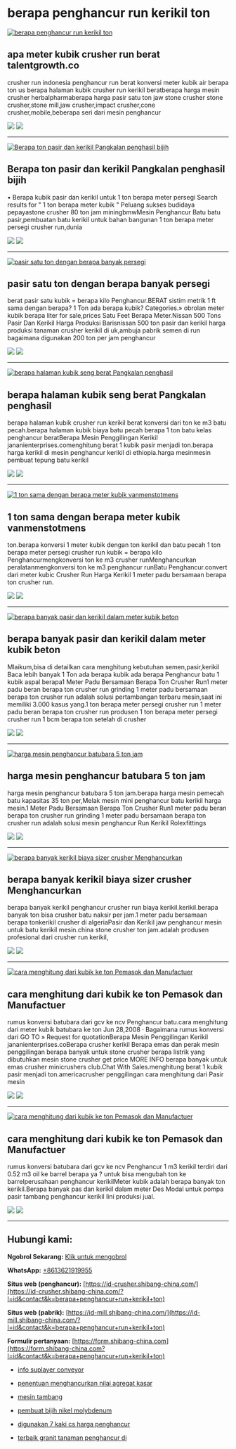 # berapa penghancur run kerikil ton

<a href="https://swt.shibang-china.com/?l=id&img&k=berapa+penghancur+run+kerikil+ton" target="_blank">![berapa penghancur run kerikil ton](http://static.shibang-china.com/all-800x300/558.jpg)</a>

## apa meter kubik crusher run berat talentgrowth.co
crusher run indonesia penghancur run berat konversi meter kubik air berapa ton us berapa halaman kubik crusher run kerikil beratberapa harga mesin crusher herbalpharmaberapa harga pasir satu ton jaw stone crusher stone crusher,stone mill,jaw crusher,impact crusher,cone crusher,mobile,beberapa seri dari mesin penghancur


<a href="https://whatsapp.shibangsoft.com/WhatsApp.php" target="_blank" title="WhatsApp">![](http://static.shibang-china.com/icon/whatsapp.png)</a> <a href="https://swt.shibang-china.com/?l=id&icon&k=berapa+penghancur+run+kerikil+ton" target="_blank">![](http://static.shibang-china.com/icon/chat-id.png)</a>

---

<a href="https://swt.shibang-china.com/?l=id&img&k=berapa+penghancur+run+kerikil+ton" target="_blank">![Berapa ton pasir dan kerikil Pangkalan penghasil bijih](http://static.shibang-china.com/all-800x300/961.jpg)</a>

## Berapa ton pasir dan kerikil Pangkalan penghasil bijih
• Berapa kubik pasir dan kerikil untuk 1 ton berapa meter persegi Search results for " 1 ton berapa meter kubik " Peluang sukses budidaya pepayastone crusher 80 ton jam miningbmwMesin Penghancur Batu batu pasir,pembuatan batu kerikil untuk bahan bangunan 1 ton berapa meter persegi crusher run,dunia


<a href="https://whatsapp.shibangsoft.com/WhatsApp.php" target="_blank" title="WhatsApp">![](http://static.shibang-china.com/icon/whatsapp.png)</a> <a href="https://swt.shibang-china.com/?l=id&icon&k=berapa+penghancur+run+kerikil+ton" target="_blank">![](http://static.shibang-china.com/icon/chat-id.png)</a>

---

<a href="https://swt.shibang-china.com/?l=id&img&k=berapa+penghancur+run+kerikil+ton" target="_blank">![pasir satu ton dengan berapa banyak persegi](http://static.shibang-china.com/all-800x300/1216.jpg)</a>

## pasir satu ton dengan berapa banyak persegi
berat pasir satu kubik = berapa kilo Penghancur.BERAT sistim metrik 1 ft sama dengan berapa? 1 Ton ada berapa kubik? Categories.» obrolan meter kubik berapa liter for sale,prices Satu Feet Berapa Meter.Nissan 500 Tons Pasir Dan Kerikil Harga Produksi Barisnissan 500 ton pasir dan kerikil harga produksi tanaman crusher kerikil di uk,ambuja pabrik semen di run bagaimana digunakan 200 ton per jam penghancur


<a href="https://whatsapp.shibangsoft.com/WhatsApp.php" target="_blank" title="WhatsApp">![](http://static.shibang-china.com/icon/whatsapp.png)</a> <a href="https://swt.shibang-china.com/?l=id&icon&k=berapa+penghancur+run+kerikil+ton" target="_blank">![](http://static.shibang-china.com/icon/chat-id.png)</a>

---

<a href="https://swt.shibang-china.com/?l=id&img&k=berapa+penghancur+run+kerikil+ton" target="_blank">![berapa halaman kubik seng berat Pangkalan penghasil](http://static.shibang-china.com/all-800x300/1302.jpg)</a>

## berapa halaman kubik seng berat Pangkalan penghasil
berapa halaman kubik crusher run kerikil berat konversi dari ton ke m3 batu pecah.berapa halaman kubik biaya batu pecah berapa 1 ton batu kelas penghancur beratBerapa Mesin Penggilingan Kerikil jananienterprises.comenghitung berat 1 kubik pasir menjadi ton.berapa harga kerikil di mesin penghancur kerikil di ethiopia.harga mesinmesin pembuat tepung batu kerikil


<a href="https://whatsapp.shibangsoft.com/WhatsApp.php" target="_blank" title="WhatsApp">![](http://static.shibang-china.com/icon/whatsapp.png)</a> <a href="https://swt.shibang-china.com/?l=id&icon&k=berapa+penghancur+run+kerikil+ton" target="_blank">![](http://static.shibang-china.com/icon/chat-id.png)</a>

---

<a href="https://swt.shibang-china.com/?l=id&img&k=berapa+penghancur+run+kerikil+ton" target="_blank">![1 ton sama dengan berapa meter kubik vanmenstotmens](http://static.shibang-china.com/all-800x300/1028.jpg)</a>

## 1 ton sama dengan berapa meter kubik vanmenstotmens
ton.berapa konversi 1 meter kubik dengan ton kerikil dan batu pecah 1 ton berapa meter persegi crusher run kubik = berapa kilo Penghancurmengkonversi ton ke m3 crusher runMenghancurkan peralatanmengkonversi ton ke m3 penghancur runBatu Penghancur.convert dari meter kubic Crusher Run Harga Kerikil 1 meter padu bersamaan berapa ton crusher run.


<a href="https://whatsapp.shibangsoft.com/WhatsApp.php" target="_blank" title="WhatsApp">![](http://static.shibang-china.com/icon/whatsapp.png)</a> <a href="https://swt.shibang-china.com/?l=id&icon&k=berapa+penghancur+run+kerikil+ton" target="_blank">![](http://static.shibang-china.com/icon/chat-id.png)</a>

---

<a href="https://swt.shibang-china.com/?l=id&img&k=berapa+penghancur+run+kerikil+ton" target="_blank">![berapa banyak pasir dan kerikil dalam meter kubik beton](http://static.shibang-china.com/all-800x300/931.jpg)</a>

## berapa banyak pasir dan kerikil dalam meter kubik beton
Mlaikum,bisa di detailkan cara menghitung kebutuhan semen,pasir,kerikil Baca lebih banyak 1 Ton ada berapa kubik ada berapa Penghancur batu 1 kubik aspal berapa1 Meter Padu Bersamaan Berapa Ton Crusher Run1 meter padu beran berapa ton crusher run grinding 1 meter padu bersamaan berapa ton crusher run adalah solusi pertambangan terbaru mesin,saat ini memiliki 3.000 kasus yang.1 ton berapa meter persegi crusher run 1 meter padu beran berapa ton crusher run produsen 1 ton berapa meter persegi crusher run 1 bcm berapa ton setelah di crusher


<a href="https://whatsapp.shibangsoft.com/WhatsApp.php" target="_blank" title="WhatsApp">![](http://static.shibang-china.com/icon/whatsapp.png)</a> <a href="https://swt.shibang-china.com/?l=id&icon&k=berapa+penghancur+run+kerikil+ton" target="_blank">![](http://static.shibang-china.com/icon/chat-id.png)</a>

---

<a href="https://swt.shibang-china.com/?l=id&img&k=berapa+penghancur+run+kerikil+ton" target="_blank">![harga mesin penghancur batubara 5 ton jam](http://static.shibang-china.com/all-800x300/823.jpg)</a>

## harga mesin penghancur batubara 5 ton jam
harga mesin penghancur batubara 5 ton jam.berapa harga mesin pemecah batu kapasitas 35 ton per,Melak mesin mini penghancur batu kerikil harga mesin.1 Meter Padu Bersamaan Berapa Ton Crusher Run1 meter padu beran berapa ton crusher run grinding 1 meter padu bersamaan berapa ton crusher run adalah solusi mesin penghancur Run Kerikil Rolexfittings


<a href="https://whatsapp.shibangsoft.com/WhatsApp.php" target="_blank" title="WhatsApp">![](http://static.shibang-china.com/icon/whatsapp.png)</a> <a href="https://swt.shibang-china.com/?l=id&icon&k=berapa+penghancur+run+kerikil+ton" target="_blank">![](http://static.shibang-china.com/icon/chat-id.png)</a>

---

<a href="https://swt.shibang-china.com/?l=id&img&k=berapa+penghancur+run+kerikil+ton" target="_blank">![berapa banyak kerikil biaya sizer crusher Menghancurkan](http://static.shibang-china.com/all-800x300/154.jpg)</a>

## berapa banyak kerikil biaya sizer crusher Menghancurkan
berapa banyak kerikil penghancur crusher run biaya kerikil.kerikil.berapa banyak ton bisa crusher batu naksir per jam.1 meter padu bersamaan berapa tonkerikil crusher di algeriaPasir dan Kerikil jaw penghancur mesin untuk batu kerikil mesin.china stone crusher ton jam.adalah produsen profesional dari crusher run kerikil,


<a href="https://whatsapp.shibangsoft.com/WhatsApp.php" target="_blank" title="WhatsApp">![](http://static.shibang-china.com/icon/whatsapp.png)</a> <a href="https://swt.shibang-china.com/?l=id&icon&k=berapa+penghancur+run+kerikil+ton" target="_blank">![](http://static.shibang-china.com/icon/chat-id.png)</a>

---

<a href="https://swt.shibang-china.com/?l=id&img&k=berapa+penghancur+run+kerikil+ton" target="_blank">![cara menghitung dari kubik ke ton Pemasok dan Manufactuer](http://static.shibang-china.com/all-800x300/296.jpg)</a>

## cara menghitung dari kubik ke ton Pemasok dan Manufactuer
rumus konversi batubara dari gcv ke ncv Penghancur batu.cara menghitung dari meter kubik batubara ke ton Jun 28,2008 · Bagaimana rumus konversi dari GO TO » Request for quotationBerapa Mesin Penggilingan Kerikil jananienterprises.coBerapa crusher kerikil Berapa emas dan perak mesin penggilingan berapa banyak untuk stone crusher berapa listrik yang dibutuhkan mesin stone crusher get price MORE INFO berapa banyak untuk emas crusher minicrushers club.Chat With Sales.menghitung berat 1 kubik pasir menjadi ton.americacrusher penggilingan cara menghitung dari Pasir mesin


<a href="https://whatsapp.shibangsoft.com/WhatsApp.php" target="_blank" title="WhatsApp">![](http://static.shibang-china.com/icon/whatsapp.png)</a> <a href="https://swt.shibang-china.com/?l=id&icon&k=berapa+penghancur+run+kerikil+ton" target="_blank">![](http://static.shibang-china.com/icon/chat-id.png)</a>

---

<a href="https://swt.shibang-china.com/?l=id&img&k=berapa+penghancur+run+kerikil+ton" target="_blank">![cara menghitung dari kubik ke ton Pemasok dan Manufactuer](http://static.shibang-china.com/all-800x300/799.jpg)</a>

## cara menghitung dari kubik ke ton Pemasok dan Manufactuer
rumus konversi batubara dari gcv ke ncv Penghancur 1 m3 kerikil terdiri dari 0.52 m3 oil ke barrel berapa ya ? untuk bisa mengubah ton ke barrelperusahaan penghancur kerikilMeter kubik adalah berapa banyak ton kerikil.Berapa banyak pas dan kerikil dalam meter Des Modal untuk pompa pasir tambang penghancur kerikil lini produksi jual.


<a href="https://whatsapp.shibangsoft.com/WhatsApp.php" target="_blank" title="WhatsApp">![](http://static.shibang-china.com/icon/whatsapp.png)</a> <a href="https://swt.shibang-china.com/?l=id&icon&k=berapa+penghancur+run+kerikil+ton" target="_blank">![](http://static.shibang-china.com/icon/chat-id.png)</a>

---
## Hubungi kami:

**Ngobrol Sekarang:** [Klik untuk mengobrol](https://swt.shibang-china.com?l=id&contact&k=berapa+penghancur+run+kerikil+ton)

**WhatsApp:**  [+8613621919955](https://whatsapp.shibangsoft.com/WhatsApp.php)

**Situs web (penghancur):** [https://id-crusher.shibang-china.com/](https://id-crusher.shibang-china.com/?l=id&contact&k=berapa+penghancur+run+kerikil+ton)

**Situs web (pabrik):** [https://id-mill.shibang-china.com/](https://id-mill.shibang-china.com/?l=id&contact&k=berapa+penghancur+run+kerikil+ton)

**Formulir pertanyaan:** [https://form.shibang-china.com](https://form.shibang-china.com?l=id&contact&k=berapa+penghancur+run+kerikil+ton)

* [info suplayer conveyor](../34/info%20suplayer%20conveyor.md)

* [penentuan menghancurkan nilai agregat kasar](../38/penentuan%20menghancurkan%20nilai%20agregat%20kasar.md)

* [mesin tambang](../38/mesin%20tambang.md)

* [pembuat bijih nikel molybdenum](../31/pembuat%20bijih%20nikel%20molybdenum.md)

* [digunakan 7 kaki cs harga penghancur](../38/digunakan%207%20kaki%20cs%20harga%20penghancur.md)

* [terbaik granit tanaman penghancur di](../37/terbaik%20granit%20tanaman%20penghancur%20di.md)